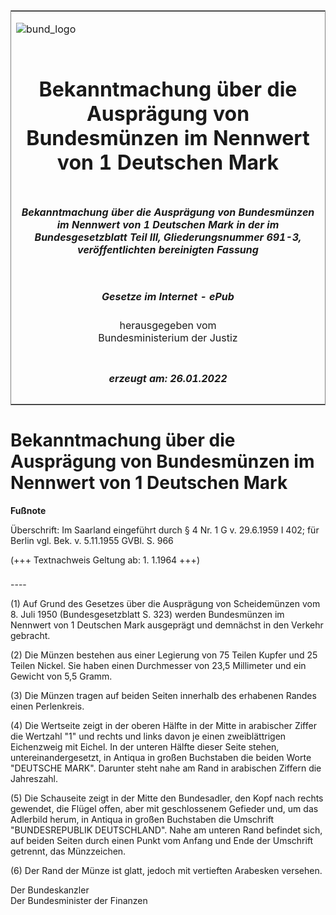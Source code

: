 <span id="DECKBLATT.html"></span>

<table border="0" frame="border" width="100%">

<tr valign="top">

<td align="left">

![bund\_logo](BfJ_2021_Web_de_de.gif)

</td>

<td align="right">

 

</td>

</tr>

<tr align="center" valign="middle">

<td colspan="2">

# Bekanntmachung über die Ausprägung von Bundesmünzen im Nennwert von 1 Deutschen Mark

</td>

</tr>

<tr align="center" valign="middle">

<td colspan="2">

##### Bekanntmachung über die Ausprägung von Bundesmünzen im Nennwert von 1 Deutschen Mark in der im Bundesgesetzblatt Teil III, Gliederungsnummer 691-3, veröffentlichten bereinigten Fassung

</td>

</tr>

<tr align="center" valign="middle">

<td colspan="2">

  
  

##### Gesetze im Internet - ePub  
  
herausgegeben vom  
Bundesministerium der Justiz

</td>

</tr>

<tr align="center" valign="bottom">

<td colspan="2">

  
  

##### erzeugt am: 26.01.2022

</td>

</tr>

</table>

<span id="BJNR006850950.html"></span>

# Bekanntmachung über die Ausprägung von Bundesmünzen im Nennwert von 1 Deutschen Mark

<div>

  
**Fußnote**

<div class="jnhtml">

<div>

<div class="jurAbsatz">

Überschrift: Im Saarland eingeführt durch § 4 Nr. 1 G v. 29.6.1959 I
402; für Berlin vgl. Bek. v. 5.11.1955 GVBl. S. 966  
  
(+++ Textnachweis Geltung ab: 1. 1.1964 +++)

</div>

</div>

</div>

</div>

<span id="BJNR006850950BJNE000100307.html"></span>

###   
\----

<div>

<div class="jnhtml">

<div>

<div class="jurAbsatz">

(1) Auf Grund des Gesetzes über die Ausprägung von Scheidemünzen vom 8.
Juli 1950 (Bundesgesetzblatt S. 323) werden Bundesmünzen im Nennwert von
1 Deutschen Mark ausgeprägt und demnächst in den Verkehr gebracht.

</div>

<div class="jurAbsatz">

(2) Die Münzen bestehen aus einer Legierung von 75 Teilen Kupfer und 25
Teilen Nickel. Sie haben einen Durchmesser von 23,5 Millimeter und ein
Gewicht von 5,5 Gramm.

</div>

<div class="jurAbsatz">

(3) Die Münzen tragen auf beiden Seiten innerhalb des erhabenen Randes
einen Perlenkreis.

</div>

<div class="jurAbsatz">

(4) Die Wertseite zeigt in der oberen Hälfte in der Mitte in arabischer
Ziffer die Wertzahl "1" und rechts und links davon je einen
zweiblättrigen Eichenzweig mit Eichel. In der unteren Hälfte dieser
Seite stehen, untereinandergesetzt, in Antiqua in großen Buchstaben die
beiden Worte "DEUTSCHE MARK". Darunter steht nahe am Rand in arabischen
Ziffern die Jahreszahl.

</div>

<div class="jurAbsatz">

(5) Die Schauseite zeigt in der Mitte den Bundesadler, den Kopf nach
rechts gewendet, die Flügel offen, aber mit geschlossenem Gefieder und,
um das Adlerbild herum, in Antiqua in großen Buchstaben die Umschrift
"BUNDESREPUBLIK DEUTSCHLAND". Nahe am unteren Rand befindet sich, auf
beiden Seiten durch einen Punkt vom Anfang und Ende der Umschrift
getrennt, das Münzzeichen.

</div>

<div class="jurAbsatz">

(6) Der Rand der Münze ist glatt, jedoch mit vertieften Arabesken
versehen.  
  
<span class="SP">Der Bundeskanzler</span>  
<span class="SP">Der Bundesminister der Finanzen</span>

</div>

</div>

</div>

</div>
